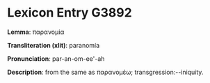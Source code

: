 # Lexicon Entry G3892

**Lemma**: παρανομία

**Transliteration (xlit)**: paranomía

**Pronunciation**: par-an-om-ee'-ah

**Description**:
from the same as παρανομέω; transgression:--iniquity.
